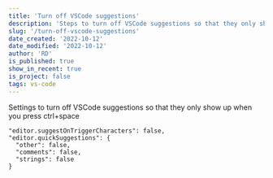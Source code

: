 ```yaml
---
title: 'Turn off VSCode suggestions'
description: 'Steps to turn off VSCode suggestions so that they only show up when you press ctrl+space'
slug: '/turn-off-vscode-suggestions'
date_created: '2022-10-12'
date_modified: '2022-10-12'
author: 'RD'
is_published: true
show_in_recent: true
is_project: false
tags: vs-code
---
```


Settings to turn off VSCode suggestions so that they only show up when you press ctrl+space

```
"editor.suggestOnTriggerCharacters": false,
"editor.quickSuggestions": {
  "other": false,
  "comments": false,
  "strings": false
}
```